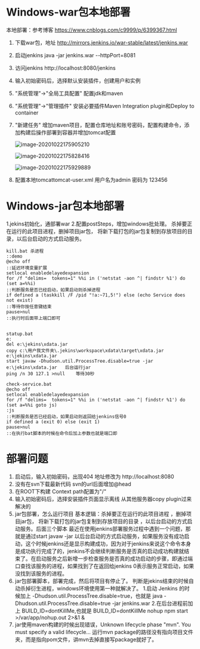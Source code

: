 <!--
 * @Author: your name
 * @Date: 2020-10-22 17:55:51
 * @LastEditTime: 2020-10-22 18:01:37
 * @LastEditors: Please set LastEditors
 * @Description: In User Settings Edit
 * @FilePath: \github\work\jenkins\window安装.md
-->
# Windows-war包本地部署

本地部署：参考博客 https://www.cnblogs.com/c9999/p/6399367.html
1. 下载war包，地址 http://mirrors.jenkins.io/war-stable/latest/jenkins.war

2. 启动jenkins java -jar jenkins.war --httpPort=8081

3. 访问jenkins http://localhost:8080/jenkins

4. 输入初始密码后，选择默认安装插件，创建用户和实例

5. "系统管理"->"全局工具配置" 配置jdk和maven

6. "系统管理"->"管理插件" 安装必要插件Maven Integration plugin和Deploy to container

7. "新建任务" 增加maven项目，配置仓库地址和账号密码，配置构建命令，添加构建后操作部署到容器并增加tomcat配置

    ![image-20201022175905210](https://raw.githubusercontent.com/guoxx-crudboy/picture/master/image-20201022175905210.png)

    ![image-20201022175828416](https://raw.githubusercontent.com/guoxx-crudboy/picture/master/image-20201022175828416.png)

    ![image-20201022175929889](https://raw.githubusercontent.com/guoxx-crudboy/picture/master/image-20201022175929889.png)

8. 配置本地tomcattomcat-user.xml
     <role rolename="admin" />
       <role rolename="admin-gui" />
       <role rolename="manager" />
       <role rolename="manager-script" />
       <role rolename="manager-gui" />
       <user username="admin" password="123456" roles="admin,manager,manager-script,manager-gui,admin-gui"/>
       用户名为admin 密码为 123456


# Windows-jar包本地部署
1.jekins初始化，通部署war
2.配置postSteps，增加windows批处理。
杀掉要正在运行的此项目进程，删掉项目jar包， 将新下载打包的jar包复制到存放项目的目录，以后台启动的方式启动服务。

~~~ shell
kill.bat 杀进程
::demo
@echo off
::延迟环境变量扩展
setlocal enabledelayedexpansion
for /f "delims=  tokens=1" %%i in ('netstat -aon ^| findstr %1') do (set a=%%i)
::判断服务是否已经启动，如果启动则杀掉进程
if defined a (taskkill /F /pid "!a:~71,5!") else (echo Service does not exist)
::等待你按任意键结束
pause>nul
::执行时后面带上端口即可


statup.bat
e:
del e:\jekins\xdata.jar
copy c:\用户我文件夹\.jekins\workspace\xdata\target\xdata.jar e:\jekins\xdata.jar
start javaw -Dhudson.util.ProcessTree.disable=true -jar e:\jekins\xdata.jar   后台运行jar
ping /n 30 127.1 >null    等待30秒

check-service.bat
@echo off
setlocal enabledelayedexpansion
for /f "delims=  tokens=1" %%i in ('netstat -aon ^| findstr %1') do (set a=%%i goto js)
:js
::判断服务是否已经启动，如果启动则返回给jenkins信号0
if defined a (exit 0) else (exit 1)
pause>nul
::在执行bat脚本的时候在命令后加上参数也就是端口即
~~~

# 部署问题

1. 启动后，输入初始密码，出现404
	地址修改为  http://localhost:8080
2. 没有在svn下载最新代码
	svn的url后面增加@head
3. 在ROOT下构建
	Context path配置为"/"
4. 输入初始密码后，选择安装插件页面显示离线
	从其他服务器copy plugin过来解决的
5. jar包部署，怎么运行项目
	基本逻辑：杀掉要正在运行的此项目进程 ，删掉项目jar包， 将新下载打包的jar包复制到存放项目的目录 ，以后台启动的方式启动服务。后面三个脚本
	最近在使用jenkins部署服务过程中遇到一个问题，那就是通过start javaw -jar 以后台启动的方式启动服务，如果服务没有成功启动，这个时候jenkins还是显示构建成功，因为对于jenkins来说这个命令本身是成功执行完成了的，jenkins不会继续判断服务是否真的启动成功构建就结束了。在启动服务之后新增一步检查服务是否真的成功启动的步骤，即通过端口查找该服务的进程，如果找到了在返回给jenkins 0表示服务正常启动，如果没找到该服务的进程。
6. jar包部署脚本，部署完成，然后将项目有停止了。
	判断是jekins结束的时候自动杀掉衍生进程，windows环境使用第一种就解决了。
	1.启动 Jenkins 的时候加上 -Dhudson.util.ProcessTree.disable=true，也就是 java -Dhudson.util.ProcessTree.disable=true -jar jenkins.war
	2.在后台进程前加上 BUILD_ID=dontKillMe,也就是 BUILD_ID=dontKillMe nohup npm start >/var/app/nohup.out 2>&1 &
7. jar使用maven构建的时候出现错误，Unknown lifecycle phase "mvn". You must specify a valid lifecycle…
    运行mvn package的路径没有指向项目文件夹，而是指向pom文件，讲mvn去掉直接写package就好了。